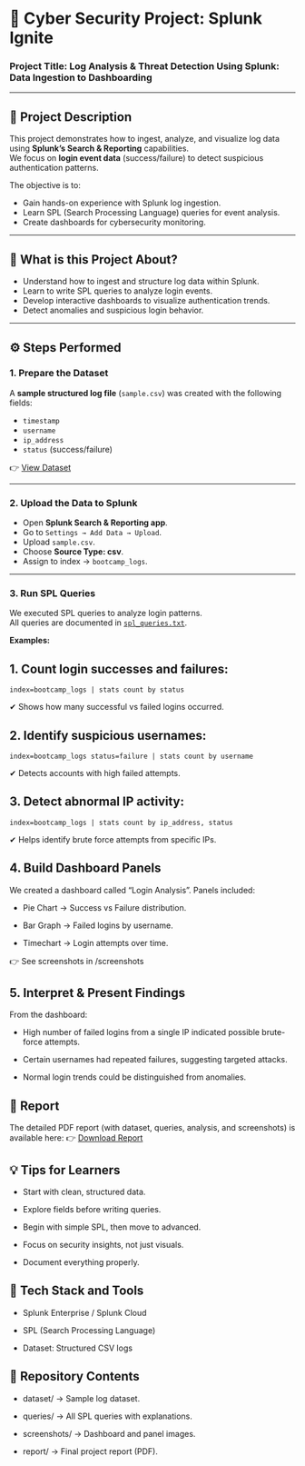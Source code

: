 # 🔐 Cyber Security Project: Splunk Ignite  
### Project Title: Log Analysis & Threat Detection Using Splunk: Data Ingestion to Dashboarding  

---

## 📖 Project Description
This project demonstrates how to ingest, analyze, and visualize log data using **Splunk’s Search & Reporting** capabilities.  
We focus on **login event data** (success/failure) to detect suspicious authentication patterns.  

The objective is to:
- Gain hands-on experience with Splunk log ingestion.
- Learn SPL (Search Processing Language) queries for event analysis.
- Create dashboards for cybersecurity monitoring.  

---

## 📌 What is this Project About?
- Understand how to ingest and structure log data within Splunk.  
- Learn to write SPL queries to analyze login events.  
- Develop interactive dashboards to visualize authentication trends.  
- Detect anomalies and suspicious login behavior.  

---

## ⚙️ Steps Performed

### 1. Prepare the Dataset
A **sample structured log file** (`sample.csv`) was created with the following fields:
- `timestamp`  
- `username`  
- `ip_address`  
- `status` (success/failure)  

👉 [View Dataset](https://github.com/AdarshVL/Cyber_Security_Project/blob/main/sample_log_dataset.csv)

---

### 2. Upload the Data to Splunk
- Open **Splunk Search & Reporting app**.  
- Go to `Settings → Add Data → Upload`.  
- Upload `sample.csv`.  
- Choose **Source Type: csv**.  
- Assign to index → `bootcamp_logs`.  

---

### 3. Run SPL Queries
We executed SPL queries to analyze login patterns.  
All queries are documented in [`spl_queries.txt`](./queries/spl_queries.txt).  

**Examples:**

## 1. Count login successes and failures:
```
index=bootcamp_logs | stats count by status
```
✔ Shows how many successful vs failed logins occurred. 

## 2. Identify suspicious usernames:
```
index=bootcamp_logs status=failure | stats count by username
```

✔ Detects accounts with high failed attempts.

## 3. Detect abnormal IP activity:
```
index=bootcamp_logs | stats count by ip_address, status
```

✔ Helps identify brute force attempts from specific IPs.

## 4. Build Dashboard Panels

We created a dashboard called “Login Analysis”.
Panels included:

* Pie Chart → Success vs Failure distribution.

* Bar Graph → Failed logins by username.

* Timechart → Login attempts over time.

👉 See screenshots in /screenshots

## 5. Interpret & Present Findings

From the dashboard:

* High number of failed logins from a single IP indicated possible brute-force attempts.

* Certain usernames had repeated failures, suggesting targeted attacks.

* Normal login trends could be distinguished from anomalies.
  
## 📑 Report

The detailed PDF report (with dataset, queries, analysis, and screenshots) is available here:
👉 [Download Report](https://github.com/AdarshVL/Cyber_Security_Project/blob/main/Cyber_Security_Project_Report.docx)

## 💡 Tips for Learners

 * Start with clean, structured data.

* Explore fields before writing queries.

* Begin with simple SPL, then move to advanced.

* Focus on security insights, not just visuals.

* Document everything properly.

## 🚀 Tech Stack and Tools

* Splunk Enterprise / Splunk Cloud

* SPL (Search Processing Language)

* Dataset: Structured CSV logs

## 📂 Repository Contents

* dataset/ → Sample log dataset.

* queries/ → All SPL queries with explanations.

* screenshots/ → Dashboard and panel images.

* report/ → Final project report (PDF).
